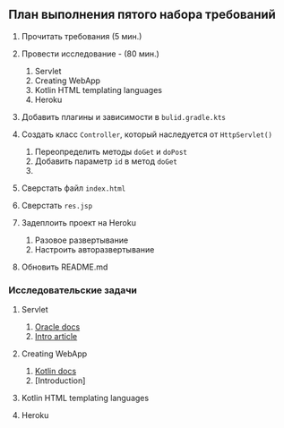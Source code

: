 ## План выполнения пятого набора требований

1. Прочитать требования (5 мин.)

2. Провести исследование - (80 мин.)
    1. Servlet
    2. Creating WebApp
    3. Kotlin HTML templating languages
    4. Heroku

3. Добавить плагины и зависимости в `bulid.gradle.kts`

4. Создать класс `Controller`, который наследуется от `HttpServlet()`
    1. Переопределить методы `doGet` и `doPost`
    2. Добавить параметр `id` в метод `doGet`
    3. 
    
5. Сверстать файл `index.html`

6. Сверстать `res.jsp`

7. Задеплоить проект на Heroku
    1. Разовое развертывание
    2. Настроить авторазвертывание
    
8. Обновить README.md


### Исследовательские задачи

1. Servlet
    1. [Oracle docs](https://docs.oracle.com/javaee/5/tutorial/doc/bnafe.html)
    2. [Intro article](https://habr.com/ru/post/333626/)

2. Creating WebApp
    1. [Kotlin docs](https://kotlinlang.org/docs/reference/server-overview.html)
    2. [Introduction]

3. Kotlin HTML templating languages    

4. Heroku
